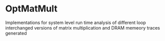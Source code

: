 # OptMatMult
Implementations for system level run time analysis of different loop interchanged versions of matrix multiplication and DRAM memeory traces generated

